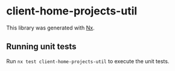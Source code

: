 # client-home-projects-util

This library was generated with [Nx](https://nx.dev).

## Running unit tests

Run `nx test client-home-projects-util` to execute the unit tests.
